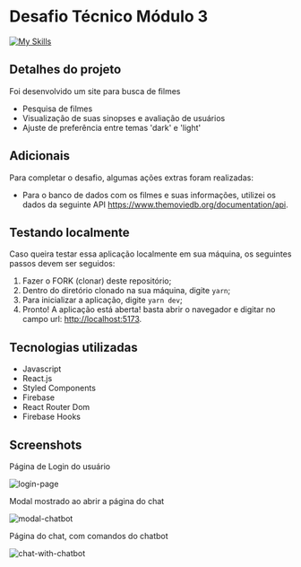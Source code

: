 <h1> Desafio Técnico Módulo 3 </h1>

[![My Skills](https://skillicons.dev/icons?i=css,html,js)](https://skillicons.dev)

<h2>Detalhes do projeto</h2>
Foi desenvolvido um site para busca de filmes

- Pesquisa de filmes
- Visualização de suas sinopses e avaliação de usuários
- Ajuste de preferência entre temas 'dark' e 'light'

<h2>Adicionais</h2>
Para completar o desafio, algumas ações extras foram realizadas:

- Para o banco de dados com os filmes e suas informações, utilizei os dados da seguinte API <https://www.themoviedb.org/documentation/api>.

<h2>Testando localmente</h2>
Caso queira testar essa aplicação localmente em sua máquina, os seguintes passos devem ser seguidos:

1. Fazer o FORK (clonar) deste repositório;
2. Dentro do diretório clonado na sua máquina, digite `yarn`;
3. Para inicializar a aplicação, digite `yarn dev`;
4.  Pronto! A aplicação está aberta! basta abrir o navegador e digitar no campo url: <http://localhost:5173>.

<h2>Tecnologias utilizadas</h2>

- Javascript
- React.js
- Styled Components
- Firebase
- React Router Dom
- Firebase Hooks

<h2>Screenshots</h2>

Página de Login do usuário

![login-page](https://user-images.githubusercontent.com/99763243/206442692-b6a30db0-59c6-469f-b2c0-787c70a19b87.png)

Modal mostrado ao abrir a página do chat

![modal-chatbot](https://user-images.githubusercontent.com/99763243/206443533-d1067c3c-12d9-4392-9036-b73b23e908c5.png)

Página do chat, com comandos do chatbot

![chat-with-chatbot](https://user-images.githubusercontent.com/99763243/206443975-9526a1e1-1c73-4f7f-858a-cfadc3a863fa.png)
